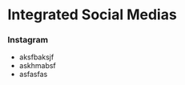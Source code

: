 <!-- TITLE: Social Integrations -->
<!-- SUBTITLE: A quick summary of Social Integrations -->

# Integrated Social Medias

### Instagram
* aksfbaksjf
* askhmabsf
* asfasfas